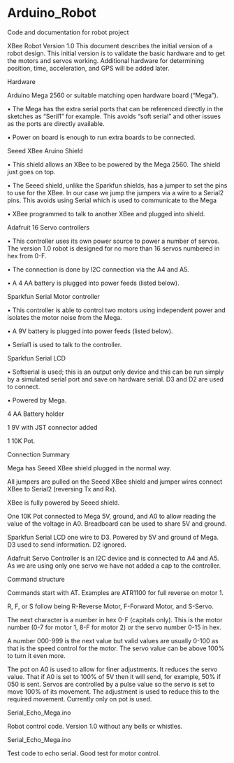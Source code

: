# Arduino_Robot
Code and documentation for robot project

XBee Robot Version 1.0
This document describes the initial version of a robot design. This initial version is to validate the basic hardware and to get the motors and servos working. Additional hardware for determining position, time, acceleration, and GPS will be added later.

Hardware

Arduino Mega 2560 or suitable matching open hardware board (“Mega”).

•	The Mega has the extra serial ports that can be referenced directly in the sketches as “Seril1” for example. This avoids “soft serial” and other issues as the ports are directly available.

•	Power on board is enough to run extra boards to be connected.

Seeed XBee Aruino Shield

•	This shield allows an XBee to be powered by the Mega 2560. The shield just goes on top.

•	The Seeed shield, unlike the Sparkfun shields, has a jumper to set the pins to use for the XBee. In our case we jump the jumpers via a wire to a Serial2 pins. This avoids using Serial which is used to communicate to the Mega

•	XBee programmed to talk to another XBee and plugged into shield.

Adafruit 16 Servo controllers

•	This controller uses its own power source to power a number of servos. The version 1.0 robot is designed for no more than 16 servos numbered in hex from 0-F.  

•	The connection is done by I2C connection via the A4 and A5. 

•	A 4 AA battery is plugged into power feeds (listed below).

Sparkfun Serial Motor controller

•	This controller is able to control two motors using independent power and isolates the motor noise from the Mega.

•	A 9V battery is plugged into power feeds (listed below).

•	Serial1 is used to talk to the controller.

Sparkfun Serial LCD

•	Softserial is used; this is an output only device and this can be run simply by a simulated serial port and save on hardware serial. D3 and D2 are used to connect. 

•	Powered by Mega.

4 AA Battery holder

1 9V with JST connector added

1 10K Pot.

Connection Summary

Mega has Seeed XBee shield plugged in the normal way.

All jumpers are pulled on the Seeed XBee shield and jumper wires connect XBee to Serial2 (reversing Tx and Rx).

XBee is fully powered by Seeed shield.

One 10K Pot connected to Mega 5V, ground, and A0 to allow reading the value of the voltage in A0. Breadboard can be used to share 5V and ground.

Sparkfun Serial LCD one wire to D3. Powered by 5V and ground of Mega. D3 used to send information. D2 ignored.

Adafruit Servo Controller is an I2C device and is connected to A4 and A5. As we are using only one servo we have not added a cap to the 
controller.

Command structure

Commands start with AT. Examples are ATR1100 for full reverse on motor 1.

R, F, or S follow being R-Reverse Motor, F-Forward Motor, and S-Servo.

The next character is a number in hex 0-F (capitals only). This is the motor number (0-7 for motor 1, 8-F for motor 2) or the servo number 0-15 in hex.

A number 000-999 is the next value but valid values are usually 0-100 as that is the speed control for the motor. The servo value can be above 100% to turn it even more. 

The pot on A0 is used to allow for finer adjustments. It reduces the servo value. That if A0 is set to 100% of 5V then it will send, for example, 50% if 050 is sent.  Servos are controlled by a pulse value so the servo is set to move 100% of its movement. The adjustment is used to reduce this to the required movement.  Currently only on pot is used.


Serial_Echo_Mega.ino

Robot control code. Version 1.0 without any bells or whistles. 

Serial_Echo_Mega.ino

Test code to echo serial. Good test for motor control.


